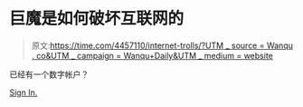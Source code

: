 # 巨魔是如何破坏互联网的

> 原文:[https://time.com/4457110/internet-trolls/?UTM _ source = Wanqu . co&UTM _ campaign = Wanqu+Daily&UTM _ medium = website](https://time.com/4457110/internet-trolls/?utm_source=wanqu.co&utm_campaign=Wanqu+Daily&utm_medium=website)

已经有一个数字帐户？

[Sign In.](/login)